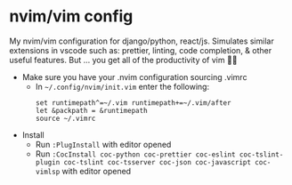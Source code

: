 # nvim/vim config

My nvim/vim configuration for django/python, react/js. Simulates similar extensions in vscode such as: prettier, linting, code completion, & other useful features. 
But ... you get all of the productivity of vim 🥷🏽

- Make sure you have your .nvim configuration sourcing .vimrc
    - In `~/.config/nvim/init.vim` enter the following:
        ```
        set runtimepath^=~/.vim runtimepath+=~/.vim/after
        let &packpath = &runtimepath
        source ~/.vimrc
        ```
- Install
    - Run `:PlugInstall` with editor opened
    - Run `:CocInstall coc-python coc-prettier coc-eslint coc-tslint-plugin coc-tslint coc-tsserver coc-json coc-javascript coc-vimlsp` with editor opened
